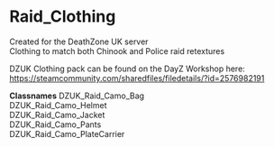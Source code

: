 # Raid_Clothing
Created for the DeathZone UK server  
Clothing to match both Chinook and Police raid retextures

DZUK Clothing pack can be found on the DayZ Workshop here:  
https://steamcommunity.com/sharedfiles/filedetails/?id=2576982191

**Classnames**
		DZUK_Raid_Camo_Bag  
		DZUK_Raid_Camo_Helmet  
		DZUK_Raid_Camo_Jacket  
		DZUK_Raid_Camo_Pants  
		DZUK_Raid_Camo_PlateCarrier  
